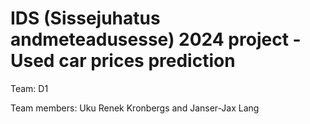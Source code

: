 # IDS (Sissejuhatus andmeteadusesse) 2024 project - Used car prices prediction

Team: D1



Team members: Uku Renek Kronbergs and Janser-Jax Lang

